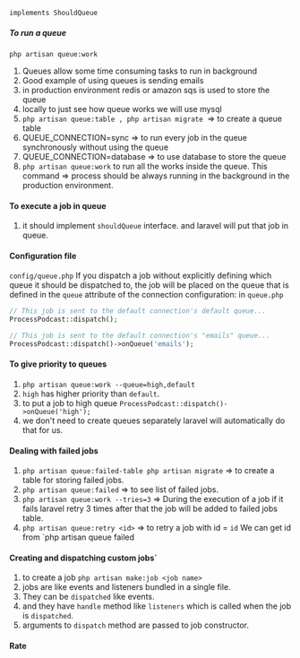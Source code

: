 `implements ShouldQueue`
##### To run a queue
`php artisan queue:work`
  
1. Queues allow some time consuming tasks to run in background
2. Good example of using queues is sending emails
3. in production environment redis or amazon sqs is used to store the queue
4. locally to just see how queue works we will use mysql
5. `php artisan queue:table , php artisan migrate`  => to create a queue table
6. QUEUE_CONNECTION=sync => to run every job in the queue synchronously without using the queue
7. QUEUE_CONNECTION=database => to use database to store the queue
8. `php artisan queue:work` to run all the works inside the queue. This command => process should be always running in the background in the production environment.
#### To execute a job in queue
1. it should implement `shouldQueue` interface. and laravel will put that job in queue.

#### Configuration file
`config/queue.php`
If you dispatch a job without explicitly defining which queue it should be dispatched to, the job will be placed on the queue that is defined in the `queue` attribute of the connection configuration:
in `queue.php`
```php
// This job is sent to the default connection's default queue...
ProcessPodcast::dispatch();

// This job is sent to the default connection's "emails" queue...
ProcessPodcast::dispatch()->onQueue('emails');
```
#### To give priority to queues
1. `php artisan queue:work --queue=high,default`
2. `high` has higher priority than `default`.
3. to put a job to high queue `ProcessPodcast::dispatch()->onQueue('high');`
4. we don't need to create queues separately laravel will automatically do that for us. 

#### Dealing with failed jobs
1. `php artisan queue:failed-table php artisan migrate` => to create a table for storing failed jobs.
2. `php artisan queue:failed` => to see list of failed jobs.
3. `php artisan queue:work --tries=3` => During the execution of a job if it fails laravel retry 3 times after that the job will be added to failed jobs table.
4. `php artisan queue:retry <id>` => to retry a job with id = `id`  We can get id from `php artisan queue failed
#### Creating and dispatching custom jobs`
1. to create a job `php artisan make:job <job name>`
2. jobs are like events and listeners bundled in a single file. 
3. They can be `dispatched` like events.
4. and they have `handle` method like `listeners` which is called when the job is `dispatched`.
5. arguments to `dispatch` method are passed to job constructor.
#### Rate 